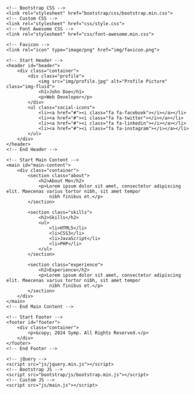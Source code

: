 <!DOCTYPE html>
<html lang="en">

<head>
    <meta charset="UTF-8">
    <meta name="viewport" content="width=device-width, initial-scale=1, maximum-scale=1, user-scalable=no">
    <meta http-equiv="X-UA-Compatible" content="ie=edge">
    <meta name="author" content="Symp Template">
    <meta name="description" content="Symp Responsive VCard Resume Template">
    <meta name="keywords" content="vcard, resume, personal, portfolio, html, css, template, free">
    <title>Symp - VCard Resume Template</title>

    <!-- Bootstrap CSS -->
    <link rel="stylesheet" href="bootstrap/css/bootstrap.min.css">
    <!-- Custom CSS -->
    <link rel="stylesheet" href="css/style.css">
    <!-- Font Awesome CSS -->
    <link rel="stylesheet" href="css/font-awesome.min.css">

    <!-- Favicon -->
    <link rel="icon" type="image/png" href="img/favicon.png">
</head>

<body>

    <!-- Start Header -->
    <header id="header">
        <div class="container">
            <div class="profile">
                <img src="img/profile.jpg" alt="Profile Picture" class="img-fluid">
                <h1>John Doe</h1>
                <p>Web Developer</p>
            </div>
            <ul class="social-icons">
                <li><a href="#"><i class="fa fa-facebook"></i></a></li>
                <li><a href="#"><i class="fa fa-twitter"></i></a></li>
                <li><a href="#"><i class="fa fa-linkedin"></i></a></li>
                <li><a href="#"><i class="fa fa-instagram"></i></a></li>
            </ul>
        </div>
    </header>
    <!-- End Header -->

    <!-- Start Main Content -->
    <main id="main-content">
        <div class="container">
            <section class="about">
                <h2>About Me</h2>
                <p>Lorem ipsum dolor sit amet, consectetur adipiscing elit. Maecenas varius tortor nibh, sit amet tempor
                    nibh finibus et.</p>
            </section>

            <section class="skills">
                <h2>Skills</h2>
                <ul>
                    <li>HTML5</li>
                    <li>CSS3</li>
                    <li>JavaScript</li>
                    <li>PHP</li>
                </ul>
            </section>

            <section class="experience">
                <h2>Experience</h2>
                <p>Lorem ipsum dolor sit amet, consectetur adipiscing elit. Maecenas varius tortor nibh, sit amet tempor
                    nibh finibus et.</p>
            </section>
        </div>
    </main>
    <!-- End Main Content -->

    <!-- Start Footer -->
    <footer id="footer">
        <div class="container">
            <p>&copy; 2024 Symp. All Rights Reserved.</p>
        </div>
    </footer>
    <!-- End Footer -->

    <!-- jQuery -->
    <script src="js/jquery.min.js"></script>
    <!-- Bootstrap JS -->
    <script src="bootstrap/js/bootstrap.min.js"></script>
    <!-- Custom JS -->
    <script src="js/main.js"></script>

</body>

</html>
